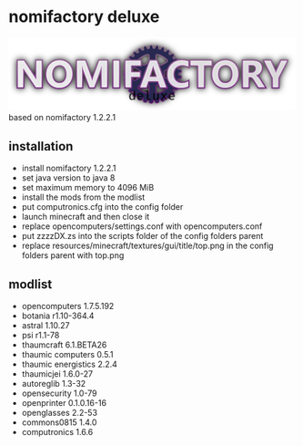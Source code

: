 # nomifactory deluxe
![Logo](top.png)
based on nomifactory 1.2.2.1

## installation
- install nomifactory 1.2.2.1
- set java version to java 8
- set maximum memory to 4096 MiB
- install the mods from the modlist
- put computronics.cfg into the config folder
- launch minecraft and then close it
- replace opencomputers/settings.conf with opencomputers.conf
- put zzzzDX.zs into the scripts folder of the config folders parent
- replace resources/minecraft/textures/gui/title/top.png in the config folders parent with top.png


## modlist
- opencomputers 1.7.5.192
- botania r1.10-364.4
- astral 1.10.27
- psi r1.1-78
- thaumcraft 6.1.BETA26
- thaumic computers 0.5.1
- thaumic energistics 2.2.4
- thaumicjei 1.6.0-27
- autoreglib 1.3-32
- opensecurity 1.0-79
- openprinter 0.1.0.16-16
- openglasses 2.2-53
- commons0815 1.4.0
- computronics 1.6.6